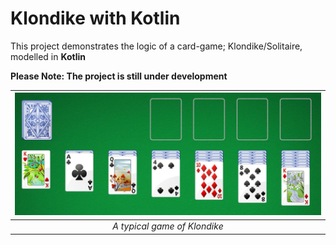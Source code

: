 # Klondike with Kotlin
This project demonstrates the logic of a card-game; Klondike/Solitaire, modelled in **Kotlin**

**Please Note: The project is still under development**

|<img src='shot/1.png' width='1000'/>|
|:--:|
|*A typical game of Klondike*|
